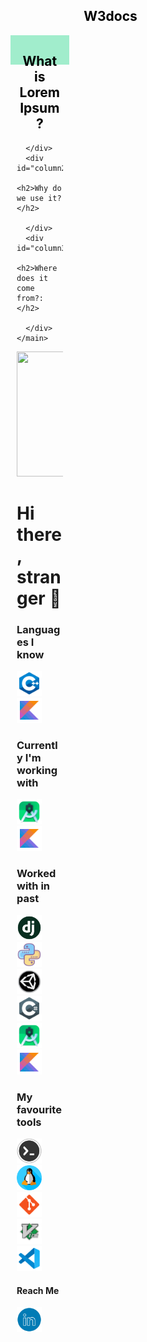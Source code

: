 <link rel="stylesheet" href="https://www.w3schools.com/w3css/4/w3.css">

   <style>
      #boxes {
        content: "";
        display: table;
        clear: both;
      }
      div {
        float: left;
        height: 47px;
        width: 23%;
        padding: 0 10px;
      }
      #column1 {
        background-color: #a1edcc;
      }
      #column2 {
        background-color: #a0e9ed;
        width: 43%;
      }
      #column3 {
        background-color: #f497f1;
      }
      h2 {
        color: #000000;
        text-align: center;
      }
    </style>

<main id="boxes">
      <h2>W3docs</h2>
      <div id="column1">
        <h2>What is Lorem Ipsum?</h2> 
        
      </div>
      <div id="column2">
        <h2>Why do we use it?</h2> 
       
      </div>
      <div id="column3">
        <h2>Where does it come from?:</h2> 
      
      </div>
    </main>

<p align="center">
  <img width="300" height="200" src="monkeycoder.gif">
</p>


# Hi there, stranger 👋
<!--
**warhammer327/warhammer327** is a ✨ _special_ ✨ repository because its `README.md` (this file) appears on your GitHub profile.

Here are some ideas to get you started:

- 🔭 I’m currently working on ...
- 🌱 I’m currently learning ...
- 👯 I’m looking to collaborate on ...
- 🤔 I’m looking for help with ...
- 💬 Ask me about ...
- 📫 How to reach me: ...
- 😄 Pronouns: ...
- ⚡ Fun fact: ...
-->


### Languages I know
<p align="left">
   <a href="https://en.wikipedia.org/wiki/C%2B%2B" target="_blank"><img width="40" height="40" src="/icons/c++.png"></a>
   <a href="https://kotlinlang.org/" target="_blank"><img width="40" height="40" src="/icons/kotlin.png"></a>
</p>


### Currently I'm working with
<p align="left">
    <a href="https://developer.android.com/" target="_blank"><img width="40" height="40" src="/icons/android_studio.png"></a>
    <a href="https://kotlinlang.org/" target="_blank"><img width="40" height="40" src="/icons/kotlin.png"></a>
</p>

### Worked with in past 
<p align="left">
  <a href="https://www.djangoproject.com/" target="_blank"><img width="40" height="40" src="/icons/django.png"></a>
  <a href="https://www.python.org/about/gettingstarted/" target="_blank"><img width="40" height="40" src="/icons/python.png"></a>
  <a href="https://unity.com/" target="_blank"><img width="40" height="40" src="/icons/unity.png"></a>
  <a href="https://en.wikipedia.org/wiki/C_Sharp_(programming_language)" target="_blank"><img width="40" height="40" src="/icons/csharp.png"></a>
  <a href="https://developer.android.com/" target="_blank"><img width="40" height="40" src="/icons/android_studio.png"></a>
  <a href="https://kotlinlang.org/" target="_blank"><img width="40" height="40" src="/icons/kotlin.png"></a>
</p>

### My favourite tools
<p align="left">
  <a href="https://en.wikipedia.org/wiki/Computer_terminal" target="_blank"><img width="40" height="40" src="/icons/terminal.png"></a>
  <a href="https://www.linux.org/" target="_blank"><img width="40" height="40" src="/icons/linux.png"></a>
  <a href="https://git-scm.com/" target="_blank"><img width="40" height="40" src="/icons/git.png"></a>
  <a href="https://www.vim.org/" target="_blank"><img width="40" height="40" src="/icons/vim.png"></a>
  <a href="https://code.visualstudio.com/" target="_blank"><img width="40" height="40" src="/icons/vscode.png"></a>
</p>

#### Reach Me
<p align="left">
  <a href="https://www.linkedin.com/in/warhammer327/" target="_blank"><img width="40" height="40" src="/icons/linkedIn.png"></a>
</p>
